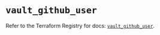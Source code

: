 # `vault_github_user`

Refer to the Terraform Registry for docs: [`vault_github_user`](https://registry.terraform.io/providers/hashicorp/vault/5.0.0/docs/resources/github_user).
